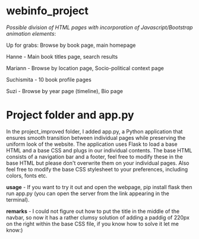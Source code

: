 # webinfo_project

_Possible division of HTML pages with incorporation of Javascript/Bootstrap animation elements_:

Up for grabs: Browse by book page, main homepage

Hanne - Main book titles page, search results

Mariann - Browse by location page, Socio-political context page

Suchismita - 10 book profile pages

Suzi - Browse by year page (timeline), Bio page

 
# Project folder and app.py

In the project_improved folder, I added app.py, a Python application that ensures smooth transition between individual pages while preserving the uniform look of the website. The application uses Flask to load a base HTML and a base CSS and plugs in our individual contents. The base HTML consists of a navigation bar and a footer, feel free to modify these in the base HTML but please don't overwrite them on your individual pages. Also feel free to modify the base CSS stylesheet to your preferences, including colors, fonts etc.

**usage** -
If you want to try it out and open the webpage, pip install flask then run app.py (you can open the server from the link appearing in the terminal).

**remarks** -
I could not figure out how to put the title in the middle of the navbar, so now it has a rather clumsy solution of adding a paddig of 220px on the right within the base CSS file, if you know how to solve it let me know:)

